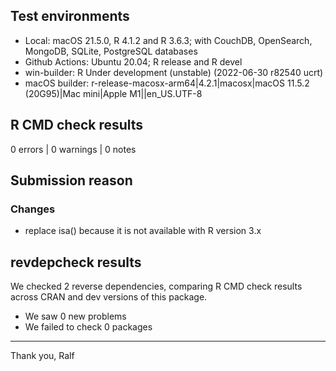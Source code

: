 ## Test environments

* Local: macOS 21.5.0, R 4.1.2 and R 3.6.3; with CouchDB, OpenSearch, MongoDB, SQLite, PostgreSQL databases
* Github Actions: Ubuntu 20.04; R release and R devel
* win-builder: R Under development (unstable) (2022-06-30 r82540 ucrt)
* macOS builder: r-release-macosx-arm64|4.2.1|macosx|macOS 11.5.2 (20G95)|Mac mini|Apple M1||en_US.UTF-8

## R CMD check results

0 errors | 0 warnings | 0 notes

## Submission reason

### Changes

 * replace isa() because it is not available with R version 3.x

## revdepcheck results

We checked 2 reverse dependencies, comparing R CMD check results across CRAN and dev versions of this package.

 * We saw 0 new problems
 * We failed to check 0 packages

--------

Thank you,
Ralf
